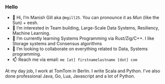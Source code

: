 ### Hello

- 👋 Hi, I’m Manish Gill aka `@mgill25`. You can pronounce it as _Mun_ (like the Sun) + eesh.
- 👀 I’m interested in Team building, Large-Scale Data Systems, Resiliency, Machine Learning.
- 🌱 I’m currently learning Systems Programming via Rust/Zig/C++. I like Storage systems and Consensus algorithms
- 💞️ I’m looking to collaborate on everything related to Data, Systems programming.
- 📫 Reach me via email: `me [at] firstnamelastname [dot] com`

At my day job, I work at TomTom in Berlin. I write Scala and Python. I've also done professional Java, Go, Lua, Javascript and a lot of Python. 

<!---
gilltr/gilltr is a ✨ special ✨ repository because its `README.md` (this file) appears on your GitHub profile.
You can click the Preview link to take a look at your changes.
--->
